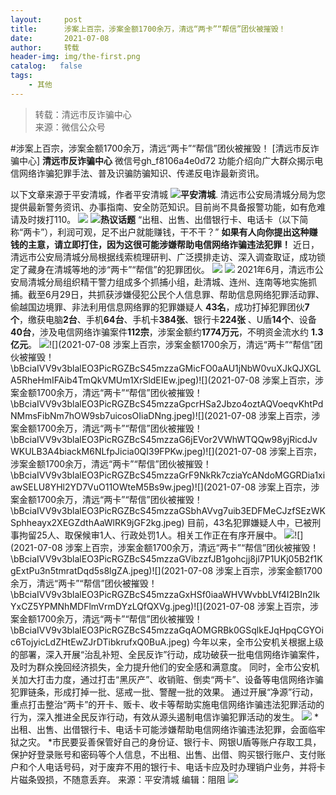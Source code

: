 ```yaml
---
layout:     post
title:      涉案上百宗，涉案金额1700余万，清远“两卡”“帮信”团伙被摧毁！
date:       2021-07-08
author:     转载
header-img: img/the-first.png
catalog:   false
tags:
    - 其他
---
```


<blockquote><p>转载：清远市反诈骗中心<br>
来源：微信公众号</p></blockquote>

#涉案上百宗，涉案金额1700余万，清远“两卡”“帮信”团伙被摧毁！
[清远市反诈骗中心]
**清远市反诈骗中心**
微信号gh_f8106a4e0d72
功能介绍向广大群众揭示电信网络诈骗犯罪手法、普及识骗防骗知识、传递反电诈最新资讯。

以下文章来源于平安清城，作者平安清城
![](http://wx.qlogo.cn/mmhead/Q3auHgzwzM76VwAzI1AWdEh339icvicibcyb6ZdlNcGdkd6RaLSiabKCPQ/0)**平安清城**.
清远市公安局清城分局为您提供最新警务资讯、办事指南、安全防范知识。目前尚不具备报警功能，如有危难请及时拨打110。
![]({{site.baseurl}}/postimg/3CxTSiafadcic5zyXUfbXLUClzlpaoknCpV4bErPg2kuuS97hoJJbNCtFOVZ9X0j5W26HDaregC5kibiaLGl8CPr9A.gif)
![]({{site.baseurl}}/postimg/3CxTSiafadcic3lxE8Ny0BGRSOiaibcibHiaGoOt0LJ1cl7RayPEhHNC8GzTPBI1X1ntGuZ7sxqMss6iciaCp1WVelPQAA.png)**热议话题**
“出租、出售、出借银行卡、电话卡（以下简称“两卡”），利润可观，足不出户就能赚钱，干不干？”
**如果有人向你提出这种赚钱的主意，请立即打住，因为这很可能涉嫌帮助电信网络诈骗违法犯罪！**
近日，清远市公安局清城分局根据线索梳理研判、广泛摸排走访、深入调查取证，成功锁定了藏身在清城等地的涉“两卡”“帮信”的犯罪团伙。
![]({{site.baseurl}}/postimg/bBciaIVV9v3blalEO3PicRGZBcS45mzzaGEaLdPCXhLhkFypq37ukh3HrtHQkhuokrWjvzqNJibNia3BvW70u8XliaQ.jpeg)
![]({{site.baseurl}}/postimg/bBciaIVV9v3blalEO3PicRGZBcS45mzzaGKGEHkmAzNbv4BpBdSoWk0Sticicub1W9nhmuw265jl19zibRmJcFujqxw.jpeg)
2021年6月，清远市公安局清城分局组织精干警力组成多个抓捕小组，赴清城、连州、连南等地实施抓捕。截至6月29日，共抓获涉嫌侵犯公民个人信息罪、帮助信息网络犯罪活动罪、偷越国边境罪、非法利用信息网络罪的犯罪嫌疑人
**43名**，成功打掉犯罪团伙**7个**，缴获电脑**2台**、手机**64台**、手机卡**384张**、银行卡**224张**
、U盾**14个**、设备**40台**，涉及电信网络诈骗案件**112宗**，涉案金额约**1774万元**，不明资金流水约
**1.3亿元**。
![]({{site.baseurl}}/postimg/bBciaIVV9v3blalEO3PicRGZBcS45mzzaG6jEVor2VWhWTQQw98yjRicdJvWKULB3A4biackM6NLfpJicia0QI39FPKw.jpeg)![](2021-07-08
涉案上百宗，涉案金额1700余万，清远“两卡”“帮信”团伙被摧毁！\\bBciaIVV9v3blalEO3PicRGZBcS45mzzaGMicFO0aAU1jNbW0vuXJkQJXGLA5RheHmIFAib4TmQkVMUm1XrSldEIEw.jpeg)![](2021-07-08
涉案上百宗，涉案金额1700余万，清远“两卡”“帮信”团伙被摧毁！\\bBciaIVV9v3blalEO3PicRGZBcS45mzzaGpcrHSa2Jbzo4oztAQVoeqvKhtPdNMmsFibNm7hOW9sb7uicosOIiaDNng.jpeg)![](2021-07-08
涉案上百宗，涉案金额1700余万，清远“两卡”“帮信”团伙被摧毁！\\bBciaIVV9v3blalEO3PicRGZBcS45mzzaG6jEVor2VWhWTQQw98yjRicdJvWKULB3A4biackM6NLfpJicia0QI39FPKw.jpeg)![](2021-07-08
涉案上百宗，涉案金额1700余万，清远“两卡”“帮信”团伙被摧毁！\\bBciaIVV9v3blalEO3PicRGZBcS45mzzaGrF9NkRk7cziaYcANdoMGGRDia1xiawSELU8YHl2YD7VuO11OWteM5Bs9w.jpeg)![](2021-07-08
涉案上百宗，涉案金额1700余万，清远“两卡”“帮信”团伙被摧毁！\\bBciaIVV9v3blalEO3PicRGZBcS45mzzaGSbhAVvg7uib3EDFMeCJzfSEzWKSphheayx2XEGZdthAaWlRK9jGF2kg.jpeg)
目前，43名犯罪嫌疑人中，已被刑事拘留25人、取保候审1人、行政处罚1人。相关工作正在有序开展中。
![]({{site.baseurl}}/postimg/bBciaIVV9v3blalEO3PicRGZBcS45mzzaGWSNKI9JX01XCmhxp6hmlWZUNIwL6DwgNWl9u3KVwU5G70FvdjcB9Hw.jpeg)![](2021-07-08
涉案上百宗，涉案金额1700余万，清远“两卡”“帮信”团伙被摧毁！\\bBciaIVV9v3blalEO3PicRGZBcS45mzzaGVibzzfJB1gohcjj8jl7P1UKj05B2f1KgExtPu3n5tmratDqd5s8lgZA.jpeg)![](2021-07-08
涉案上百宗，涉案金额1700余万，清远“两卡”“帮信”团伙被摧毁！\\bBciaIVV9v3blalEO3PicRGZBcS45mzzaGxHSf0iaaWHVWvbbLVf4I2BIn2IkYxCZ5YPMNhMDFlmVrmDYzLQfQXVg.jpeg)![](2021-07-08
涉案上百宗，涉案金额1700余万，清远“两卡”“帮信”团伙被摧毁！\\bBciaIVV9v3blalEO3PicRGZBcS45mzzaGqAOMGRBk0GSqlkEJqHpqCGYOic6TojyicLdZHtEwZJrDTibkrufxQ0BuA.jpeg)
今年以来，全市公安机关根据上级的部署，深入开展“治乱补短、全民反诈”行动，成功破获一批电信网络诈骗案件，及时为群众挽回经济损失，全力提升他们的安全感和满意度。
同时，全市公安机关加大打击力度，通过打击“黑灰产”、收销赃、倒卖“两卡”、设备等电信网络诈骗犯罪链条，形成打掉一批、惩戒一批、警醒一批的效果。
通过开展“净源”行动，重点打击整治“两卡”的开卡、贩卡、收卡等帮助实施电信网络诈骗违法犯罪活动的行为，深入推进全民反诈行动，有效从源头遏制电信诈骗犯罪活动的发生。
![]({{site.baseurl}}/postimg/3CxTSiafadcic3lxE8Ny0BGRSOiaibcibHiaGo0HSfmyzU4CibXBxmIrWh5fN58Ffz6fdIYdiaf1HlibRB7xenpCIsiaoMeg.png)
*出租、出售、出借银行卡、电话卡可能涉嫌帮助电信网络诈骗违法犯罪，会面临牢狱之灾。
*市民要妥善保管好自己的身份证、银行卡、网银U盾等账户存取工具，保护好登录账号和密码等个人信息，不出租、出售、出借、购买银行账户、支付账户和个人电话号码，对于废弃不用的银行卡、电话卡应及时办理销户业务，并将卡片磁条毁损，不随意丢弃。
来源：平安清城
编辑：阻阻
![]({{site.baseurl}}/postimg/3CxTSiafadcic5zyXUfbXLUClzlpaoknCpErldQhhamfG7KH1qHGrr3icT9iaAoE1B4noSO7EewO2k8fys5pMuaoog.gif)
